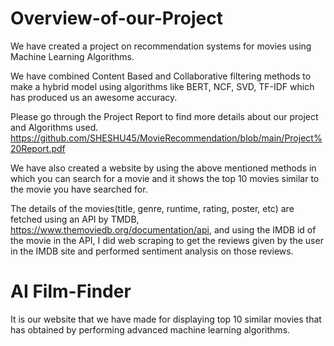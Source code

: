 # Overview-of-our-Project

We have created a project on recommendation systems for movies using Machine Learning Algorithms.

We have combined Content Based and Collaborative filtering methods to make a hybrid model using algorithms like BERT, NCF, SVD, TF-IDF which has produced us an awesome accuracy.

Please go through the Project Report to find more details about our project and Algorithms used. 
https://github.com/SHESHU45/MovieRecommendation/blob/main/Project%20Report.pdf

We have also created a website by using the above mentioned methods in which you can search for a movie and it shows the top 10 movies similar to the movie you have searched for.

The details of the movies(title, genre, runtime, rating, poster, etc) are fetched using an API by TMDB, https://www.themoviedb.org/documentation/api, and using the IMDB id of the movie in the API, I did web scraping to get the reviews given by the user in the IMDB site and performed sentiment analysis on those reviews.


# AI Film-Finder

It is our website that we have made for displaying top 10 similar movies that has obtained by performing advanced machine learning algorithms.
